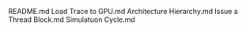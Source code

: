 README.md
Load Trace to GPU.md
Architecture Hierarchy.md
Issue a Thread Block.md
Simulatuon Cycle.md